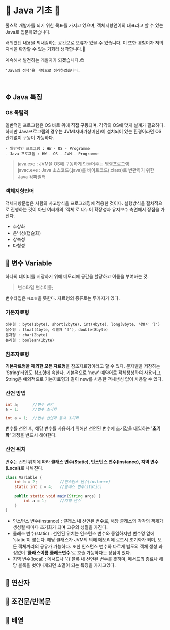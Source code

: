 # 📖 Java 기초 📖

풀스택 개발자를 되기 위한 목표를 가지고 있으며, 객체지향언어의 대표라고 할 수 있는 Java로 입문하였습니다.

배워왔던 내용을 되새김하는 공간으로 오류가 있을 수 있습니다. 이 또한 경험이자 저의 지식을 확장할 수 있는 기회라 생각합니다.🤔

계속해서 발전하는 개발자가 되겠습니다.😊

```'Java의 정석'을 바탕으로 정리하였습니다.```

<br>

## ⚙️ Java 특징

### OS 독립적
일반적인 프로그램은 OS 바로 위에 직접 구동되며, 각각의 OS에 맞게 설계가 필요하다. 하지만 Java프로그램의 경우는 JVM(자바가상머신)이 설치되어 있는 환경이라면 OS 관계없이 구동이 가능하다.

    - 일반적인 프로그램 : HW - OS - Programme
    - Java 프로그램 : HW - OS - JVM - Programme

> java.exe : JVM을 OS에 구동하게 만들어주는 명령프로그램<br>
> javac.exe : Java 소스코드(.java)를 바이트코드(.class)로 변환하기 위한 Java 컴파일러


### 객체지향언어
객체지향문법은 사람의 사고방식을 프로그래밍에 적용한 것이다. 실행방식을 절차적으로 진행하는 것이 아닌 여러개의 '객체'로 나누어 확장성과 유지보수 측면에서 장점을 가진다.

- 추상화
- 은닉성(캡슐화)
- 상속성
- 다형성

## 💾 변수 Variable

하나의 데이터를 저장하기 위해 메모리에 공간을 할당하고 이름을 부여하는 것.
> 변수타입 변수이름;

변수타입은 ```자료형```을 뜻한다. 자료형의 종류로는 두가지가 있다.

### 기본자료형

    정수형 : byte(1byte), short(2byte), int(4byte), long(8byte, 식별자 'l')
    실수형 : float(4byte, 식별자 'f'), double(8byte)
    문자형 : char(2byte)
    논리형 : boolean(1byte)
    
### 참조자료형
<b>기본자료형을 제외한 모든 자료형</b>을 참조자료형이라고 할 수 있다. 문자열을 저장하는 'String'타입도 참조형에 속한다. 기본적으로 'new' 예약어로 객체생성하여 사용되고, String은 예외적으로 기본자료형과 같이 new를 사용한 객체생성 없이 사용할 수 있다.

### 선언 방법
```java
int a;      //변수 선언
a = 1;      //변수 초기화

int a = 1;  //변수 선언과 동시 초기화
```
변수를 선언 후, 해당 변수를 사용하기 위해선 선언된 변수에 초기값을 대입하는 '<b>초기화</b>' 과정을 반드시 해야한다.

### 선언 위치
변수는 선언 위치에 따라 <b>클래스 변수(Static), 인스턴스 변수(Instance), 지역 변수(Local)</b>로 나눠진다.
```java
class Variable {
    int b = 2;          //인스턴스 변수(instance)
    static int c = 4;   //클래스 변수(static)

    public static void main(String args) {
        int a = 1;      //지역 변수
    }
}
```
- 인스턴스 변수(instance) : 클래스 내 선언된 변수로, 해당 클래스의 각각의 객체가 생성될 때마다 초기화가 되며 고유의 성질을 가진다.
- 클래스 변수(static) : 선언된 위치는 인스턴스 변수와 동일하지만 변수명 앞에 'static'이 붙는다. 해당 클래스가 JVM의 의해 메모리에 로드시 초기화가 되며, 모든 객체끼리의 공유가 가능하다. 또한 인스턴스 변수와 다르게 별도의 객체 생성 과정없이 <b>'클래스이름.클래스변수'</b>로 호출 가능하다는 장점이 있다.
- 지역 변수(local) : 메서드나 '{}'블록 내 선언된 변수를 뜻하며, 메서드의 종료나 해당 블록을 벗어나게되면 소멸이 되는 특징을 가지고있다.
 
## 🧮 연산자

## 🟰 조건문/반복문

## 🚃 배열
